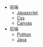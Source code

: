 - 前端
  - [Javascript](doc/javascript.md)
  - [Css](doc/css.md)
  - [Canvas](doc/canvas.md)
- 后端
  - [Python](doc/python.md)
  - [Java](doc/java.md)

